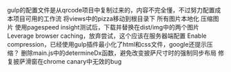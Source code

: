 gulp的配置文件是从qrcode项目中复制过来的，内容不完全懂，不过努力配置成本项目可用的工作流
将views中的pizza移动到根目录下
所有图片本地化
压缩图片
使用pagespeed insight测试后，下载并替换在dist/img中的两个图片
Leverage browser caching，放弃尝试，这个应该在服务器端配置
Enable compression，已经使用gulp插件最小化了html和css文件，google还提示压缩？
删除main.js中的determineDx函数，避免改变披萨尺寸时的强制同步布局
修复披萨滑窗在chrome canary中无效的bug
